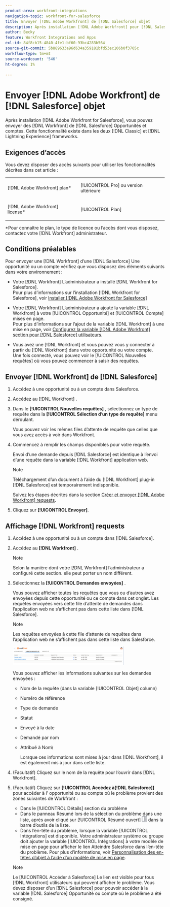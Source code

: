 ```yaml
---
product-area: workfront-integrations
navigation-topic: workfront-for-salesforce
title: Envoyer [!DNL Adobe Workfront] de [!DNL Salesforce] objet
description: Après installation [!DNL Adobe Workfront] pour [!DNL Salesforce], you can submit [!DNL Workfront] de [!DNL Salesforce] Opportunités et comptes. Cette fonctionnalité existe dans les frameworks d’expérience classique et d’éclair.
author: Becky
feature: Workfront Integrations and Apps
exl-id: 84f8cb15-4840-4fe1-bf60-93bc4283b564
source-git-commit: 5b889633a96d634a359181bfd53ec106b0f3705c
workflow-type: tm+mt
source-wordcount: '546'
ht-degree: 1%

---
```


# Envoyer [!DNL Adobe Workfront] de [!DNL Salesforce] objet

Après installation [!DNL Adobe Workfront for Salesforce], vous pouvez envoyer des [!DNL Workfront] de [!DNL Salesforce] Opportunités et comptes. Cette fonctionnalité existe dans les deux [!DNL Classic] et [!DNL Lightning Experience] frameworks.

## Exigences d’accès

Vous devez disposer des accès suivants pour utiliser les fonctionnalités décrites dans cet article :

<table style="table-layout:auto"> 
 <col> 
 <col> 
 <tbody> 
  <tr> 
   <td role="rowheader"><p>[!DNL Adobe Workfront] plan*</p></td> 
   <td> <p>[!UICONTROL Pro] ou version ultérieure</p> </td> 
  </tr> 
  <tr> 
   <td role="rowheader"><p>[!DNL Adobe Workfront] license*</p></td> 
   <td> <p>[!UICONTROL Plan]</p> </td> 
  </tr> 
 </tbody> 
</table>

&#42;Pour connaître le plan, le type de licence ou l’accès dont vous disposez, contactez votre [!DNL Workfront] administrateur.

## Conditions préalables

Pour envoyer une [!DNL Workfront] d’une [!DNL Salesforce] Une opportunité ou un compte vérifiez que vous disposez des éléments suivants dans votre environnement :

* Votre [!DNL Workfront] L’administrateur a installé [!DNL Workfront for Salesforce].\
   Pour plus d’informations sur l’installation [!DNL Workfront for Salesforce], voir [Installer [!DNL Adobe Workfront for Salesforce]](../../workfront-integrations-and-apps/using-workfront-with-salesforce/install-workfront-for-salesforce.md)

* Votre [!DNL Workfront] L’administrateur a ajouté la variable [!DNL Workfront] à votre [!UICONTROL Opportunité] et [!UICONTROL Compte] mises en page.\
   Pour plus d’informations sur l’ajout de la variable [!DNL Workfront] à une mise en page, voir [Configurez la variable [!DNL Adobe Workfront] section pour [!DNL Salesforce] utilisateurs](../../workfront-integrations-and-apps/using-workfront-with-salesforce/configure-wf-section-for-salesforce-users.md).

* Vous avez une [!DNL Workfront] et vous pouvez vous y connecter à partir du [!DNL Workfront] dans votre opportunité ou votre compte.\
   Une fois connecté, vous pouvez voir le [!UICONTROL Nouvelles requêtes] où vous pouvez commencer à saisir des requêtes.

## Envoyer [!DNL Workfront] de [!DNL Salesforce]

1. Accédez à une opportunité ou à un compte dans Salesforce.
1. Accédez au [!DNL Workfront] .
1. Dans le **[!UICONTROL Nouvelles requêtes]** , sélectionnez un type de requête dans la **[!UICONTROL Sélection d’un type de requête]** menu déroulant.

   Vous pouvez voir les mêmes files d’attente de requête que celles que vous avez accès à voir dans Workfront.

1. Commencez à remplir les champs disponibles pour votre requête.

   Envoi d’une demande depuis [!DNL Salesforce] est identique à l’envoi d’une requête dans la variable [!DNL Workfront] application web.

   >[!NOTE]
   >
   >Téléchargement d’un document à l’aide du [!DNL Workfront] plug-in [!DNL Salesforce] est temporairement indisponible.

   Suivez les étapes décrites dans la section [Créer et envoyer [!DNL Adobe Workfront] requests](../../manage-work/requests/create-requests/create-submit-requests.md).

1. Cliquez sur **[!UICONTROL Envoyer]**.

## Affichage [!DNL Workfront] requests

1. Accédez à une opportunité ou à un compte dans [!DNL Salesforce].
1. Accédez au **[!DNL Workfront]** .

   >[!NOTE]
   >
   >Selon la manière dont votre [!DNL Workfront] l’administrateur a configuré cette section. elle peut porter un nom différent.

1. Sélectionnez la **[!UICONTROL Demandes envoyées]** .

   Vous pouvez afficher toutes les requêtes que vous ou d’autres avez envoyées depuis cette opportunité ou ce compte dans cet onglet. Les requêtes envoyées vers cette file d’attente de demandes dans l’application web ne s’affichent pas dans cette liste dans [!DNL Salesforce].

   >[!NOTE]
   >
   >Les requêtes envoyées à cette file d’attente de requêtes dans l’application web ne s’affichent pas dans cette liste dans Salesforce.

   ![salesforce_submit_requests.png](assets/salesforce-submitted-requests-350x58.png)

   Vous pouvez afficher les informations suivantes sur les demandes envoyées :

   * Nom de la requête (dans la variable [!UICONTROL Objet] column)
   * Numéro de référence
   * Type de demande
   * Statut
   * Envoyé à la date
   * Demandé par nom
   * Attribué à Nom\

      Lorsque ces informations sont mises à jour dans [!DNL Workfront], il est également mis à jour dans cette liste.

1. (Facultatif) Cliquez sur le nom de la requête pour l’ouvrir dans [!DNL Workfront].

1. (Facultatif) Cliquez sur **[!UICONTROL Accédez à[!DNL Salesforce]]** pour accéder à l’ opportunité ou au compte où le problème provient des zones suivantes de Workfront :

   * Dans le [!UICONTROL Détails] section du problème
   * Dans le panneau Résumé lors de la sélection du problème dans une liste, après avoir cliqué sur [!UICONTROL Résumé ouvert] ![](assets/summary-panel-icon.png) dans la barre d’outils de la liste.
   * Dans l’en-tête du problème, lorsque la variable [!UICONTROL Intégrations] est disponible. Votre administrateur système ou groupe doit ajouter la variable [!UICONTROL Intégrations] à votre modèle de mise en page pour afficher le lien Atteindre Salesforce dans l’en-tête du problème. Pour plus d’informations, voir [Personnalisation des en-têtes d’objet à l’aide d’un modèle de mise en page](../../administration-and-setup/customize-workfront/use-layout-templates/customize-object-headers.md).

   >[!NOTE]
   >
   >Le [!UICONTROL Accéder à Salesforce] Le lien est visible pour tous [!DNL Workfront] utilisateurs qui peuvent afficher le problème. Vous devez disposer d’un [!DNL Salesforce] pour pouvoir accéder à la variable [!DNL Salesforce] Opportunité ou compte où le problème a été consigné.
